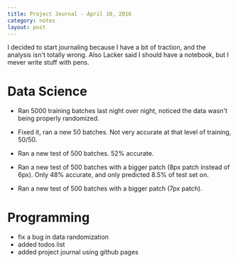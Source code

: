 ```yaml
---
title: Project Journal - April 18, 2016
category: notes
layout: post
---
```


I decided to start journaling because I have a bit of traction, and the analysis isn't totally wrong. Also Lacker said I should have a notebook, but I mever write stuff with pens.

# Data Science

* Ran 5000 training batches last night over night, noticed the data wasn't being properly randomized. 

* Fixed it, ran a new 50 batches. Not very accurate at that level of training, 50/50. 

* Ran a new test of 500 batches. 52% accurate.

* Ran a new test of 500 batches with a bigger patch (8px patch instead of 6px). Only 48% accurate, and only predicted 8.5% of test set on.

* Ran a new test of 500 batches with a bigger patch (7px patch). 

# Programming

 * fix a bug in data randomization
 * added todos list 
 * added project journal using github pages 
